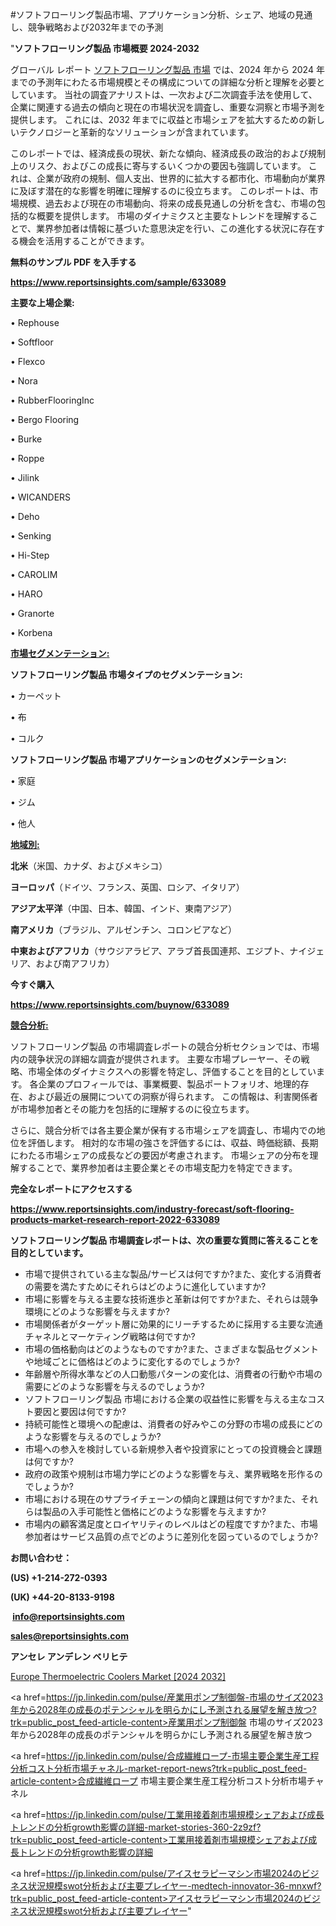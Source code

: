 #ソフトフローリング製品市場、アプリケーション分析、シェア、地域の見通し、競争戦略および2032年までの予測

"<strong>ソフトフローリング製品 市場概要 2024-2032</strong>

グローバル レポート <a href=https://www.reportsinsights.com/sample/633089>ソフトフローリング製品 市場</a> では、2024 年から 2024 年までの予測年にわたる市場規模とその構成についての詳細な分析と理解を必要としています。 当社の調査アナリストは、一次および二次調査手法を使用して、企業に関連する過去の傾向と現在の市場状況を調査し、重要な洞察と市場予測を提供します。 これには、2032 年までに収益と市場シェアを拡大​​するための新しいテクノロジーと革新的なソリューションが含まれています。

このレポートでは、経済成長の現状、新たな傾向、経済成長の政治的および規制上のリスク、およびこの成長に寄与するいくつかの要因も強調しています。 これは、企業が政府の規制、個人支出、世界的に拡大する都市化、市場動向が業界に及ぼす潜在的な影響を明確に理解するのに役立ちます。 このレポートは、市場規模、過去および現在の市場動向、将来の成長見通しの分析を含む、市場の包括的な概要を提供します。 市場のダイナミクスと主要なトレンドを理解することで、業界参加者は情報に基づいた意思決定を行い、この進化する状況に存在する機会を活用することができます。

<strong><b>無料のサンプル PDF を入手する</b></strong>

<a href=https://www.reportsinsights.com/sample/633089><strong><u>https://www.reportsinsights.com/sample/633089</u></strong></a>

<strong>主要な上場企業:</strong>

• Rephouse

• Softfloor

• Flexco

• Nora

• RubberFlooringInc

• Bergo Flooring

• Burke

• Roppe

• Jilink

• WICANDERS

• Deho

• Senking

• Hi-Step

• CAROLIM

• HARO

• Granorte

• Korbena

<strong><u>市場セグメンテーション</u></strong><strong><u>:</u></strong>

<strong>ソフトフローリング製品 市場タイプのセグメンテーション:</strong>

• カーペット

• 布

• コルク

<strong>ソフトフローリング製品 市場アプリケーションのセグメンテーション:</strong>

• 家庭

• ジム

• 他人

<strong><u>地域別</u></strong><strong><u>:</u></strong>

<strong>北米</strong>（米国、カナダ、およびメキシコ）

<strong>ヨーロッパ</strong>（ドイツ、フランス、英国、ロシア、イタリア）

<strong>アジア太平洋</strong>（中国、日本、韓国、インド、東南アジア）

<strong>南アメリカ</strong>（ブラジル、アルゼンチン、コロンビアなど）

<strong>中東およびアフリカ</strong>（サウジアラビア、アラブ首長国連邦、エジプト、ナイジェリア、および南アフリカ）

<strong>今すぐ購入</strong>

<a href=https://www.reportsinsights.com/buynow/633089><strong><u>https://www.reportsinsights.com/buynow/633089</u></strong></a>

<strong><u>競合分析:</u></strong>

ソフトフローリング製品 の市場調査レポートの競合分析セクションでは、市場内の競争状況の詳細な調査が提供されます。 主要な市場プレーヤー、その戦略、市場全体のダイナミクスへの影響を特定し、評価することを目的としています。 各企業のプロフィールでは、事業概要、製品ポートフォリオ、地理的存在、および最近の展開についての洞察が得られます。 この情報は、利害関係者が市場参加者とその能力を包括的に理解するのに役立ちます。

さらに、競合分析では各主要企業が保有する市場シェアを調査し、市場内での地位を評価します。 相対的な市場の強さを評価するには、収益、時価総額、長期にわたる市場シェアの成長などの要因が考慮されます。 市場シェアの分布を理解することで、業界参加者は主要企業とその市場支配力を特定できます。

<strong>完全なレポートにアクセスする</strong>

<a href=https://www.reportsinsights.com/industry-forecast/soft-flooring-products-market-research-report-2022-633089><strong><u><b>https://www.reportsinsights.com/industry-forecast/soft-flooring-products-market-research-report-2022-633089</b></u></strong></a>

<strong><b>ソフトフローリング製品 市場調査レポートは、次の重要な質問に答えることを目的としています。</b></strong>
<ul>
  <li>市場で提供されている主な製品/サービスは何ですか?また、変化する消費者の需要を満たすためにそれらはどのように進化していますか?</li>
  <li>市場に影響を与える主要な技術進歩と革新は何ですか?また、それらは競争環境にどのような影響を与えますか?</li>
  <li>市場関係者がターゲット層に効果的にリーチするために採用する主要な流通チャネルとマーケティング戦略は何ですか?</li>
  <li>市場の価格動向はどのようなものですか?また、さまざまな製品セグメントや地域ごとに価格はどのように変化するのでしょうか?</li>
  <li>年齢層や所得水準などの人口動態パターンの変化は、消費者の行動や市場の需要にどのような影響を与えるのでしょうか?</li>
  <li>ソフトフローリング製品 市場における企業の収益性に影響を与える主なコスト要因と要因は何ですか?</li>
  <li>持続可能性と環境への配慮は、消費者の好みやこの分野の市場の成長にどのような影響を与えるのでしょうか?</li>
  <li>市場への参入を検討している新規参入者や投資家にとっての投資機会と課題は何ですか?</li>
  <li>政府の政策や規制は市場力学にどのような影響を与え、業界戦略を形作るのでしょうか?</li>
  <li>市場における現在のサプライチェーンの傾向と課題は何ですか?また、それらは製品の入手可能性と価格にどのような影響を与えますか?</li>
  <li>市場内の顧客満足度とロイヤリティのレベルはどの程度ですか?また、市場参加者はサービス品質の点でどのように差別化を図っているのでしょうか?</li>
</ul>
<strong>お問い合わせ：</strong>

<strong>(US) +1-214-272-0393</strong>

<strong>(UK) +44-20-8133-9198</strong>

<strong> </strong><a href=info@reportsinsights.com><strong><u>info@reportsinsights.com</u></strong></a>

<a href=sales@reportsinsights.com><strong><u>sales@reportsinsights.com</u></strong></a>

<strong>アンセレ アンデレン ベリヒテ</strong>

<a href=https://www.linkedin.com/pulse/europe-thermoelectric-coolers-markets-trends-growth-h2hvf/>Europe Thermoelectric Coolers Market [2024 2032]</a>

<a href=https://jp.linkedin.com/pulse/産業用ポンプ制御盤-市場のサイズ2023年から2028年の成長のポテンシャルを明らかにし予測される展望を解き放つ?trk=public_post_feed-article-content>産業用ポンプ制御盤 市場のサイズ2023年から2028年の成長のポテンシャルを明らかにし予測される展望を解き放つ</a>

<a href=https://jp.linkedin.com/pulse/合成繊維ロープ-市場主要企業生産工程分析コスト分析市場チャネル-market-report-news?trk=public_post_feed-article-content>合成繊維ロープ 市場主要企業生産工程分析コスト分析市場チャネル</a>

<a href=https://jp.linkedin.com/pulse/工業用接着剤市場規模シェアおよび成長トレンドの分析growth影響の詳細-market-stories-360-2z9zf?trk=public_post_feed-article-content>工業用接着剤市場規模シェアおよび成長トレンドの分析growth影響の詳細</a>

<a href=https://jp.linkedin.com/pulse/アイスセラピーマシン市場2024のビジネス状況規模swot分析および主要プレイヤー-medtech-innovator-36-mnxwf?trk=public_post_feed-article-content>アイスセラピーマシン市場2024のビジネス状況規模swot分析および主要プレイヤー</a>"
